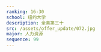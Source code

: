 ```yaml
---
ranking: 16-30
school: 纽约大学
description: 全美第三十
src: /assets/offer_update/072.jpg
major: 人力资源
sequence: 99
---
```

